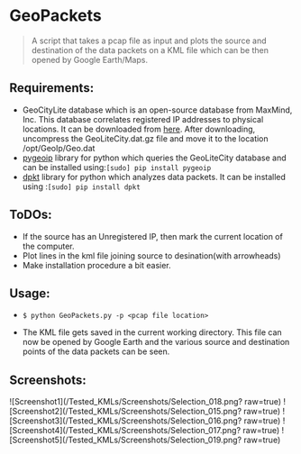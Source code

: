 # GeoPackets
>A script that takes a pcap file as input and plots the source and destination of the data packets on a KML file which can be then opened by Google Earth/Maps.

## Requirements:
* GeoCityLite database which is an open-source database from MaxMind, Inc. This database correlates registered IP addresses to physical locations. It can be downloaded from [here](http://dev.maxmind.com/geoip/legacy/geolite/). After downloading, uncompress the GeoLiteCity.dat.gz file and move it to the location /opt/GeoIp/Geo.dat
* [pygeoip](https://github.com/appliedsec/pygeoip) library for python which queries the GeoLiteCity database and can be installed using:``` [sudo] pip install pygeoip ```
* [dpkt](https://github.com/kbandla/dpkt) library for python which analyzes data packets. It can be installed using :``` [sudo] pip install dpkt ```

## ToDOs:
* If the source has an Unregistered IP, then mark the current location of the computer.
* Plot lines in the kml file joining source to desination(with arrowheads)
* Make installation procedure a bit easier.


## Usage:

* ``` $ python GeoPackets.py -p <pcap file location> ```

* The KML file gets saved in the current working directory. This file can now be opened by Google Earth and the various source and destination points of the data packets can be seen.

## Screenshots:
![Screenshot1](/Tested_KMLs/Screenshots/Selection_018.png? raw=true)
![Screenshot2](/Tested_KMLs/Screenshots/Selection_015.png? raw=true)
![Screenshot3](/Tested_KMLs/Screenshots/Selection_016.png? raw=true)
![Screenshot4](/Tested_KMLs/Screenshots/Selection_017.png? raw=true)
![Screenshot5](/Tested_KMLs/Screenshots/Selection_019.png? raw=true)






